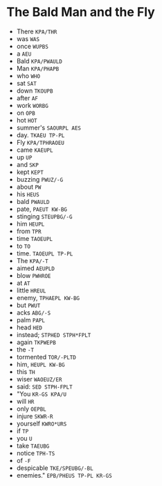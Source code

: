 # The Bald Man and the Fly

* There `KPA/THR`
* was `WAS`
* once `WUPBS`
* a `AEU`
* Bald `KPA/PWAULD`
* Man `KPA/PHAPB`
* who `WHO`
* sat `SAT`
* down `TKOUPB`
* after `AF`
* work `WORBG`
* on `OPB`
* hot `HOT`
* summer's `SAOURPL AES`
* day. `TKAEU TP-PL`
* Fly `KPA/TPHRAOEU`
* came `KAEUPL`
* up `UP`
* and `SKP`
* kept `KEPT`
* buzzing `PWUZ/-G`
* about `PW`
* his `HEUS`
* bald `PWAULD`
* pate, `PAEUT KW-BG`
* stinging `STEUPBG/-G`
* him `HEUPL`
* from `TPR`
* time `TAOEUPL`
* to `TO`
* time. `TAOEUPL TP-PL`
* The `KPA/-T`
* aimed `AEUPLD`
* blow `PWHROE`
* at `AT`
* little `HREUL`
* enemy, `TPHAEPL KW-BG`
* but `PWUT`
* acks `ABG/-S`
* palm `PAPL`
* head `HED`
* instead; `STPHED STPH*FPLT`
* again `TKPWEPB`
* the `-T`
* tormented `TOR/-PLTD`
* him, `HEUPL KW-BG`
* this `TH`
* wiser `WAOEUZ/ER`
* said: `SED STPH-FPLT`
* "You `KR-GS KPA/U`
* will `HR`
* only `OEPBL`
* injure `SKWR-R`
* yourself `KWRO*URS`
* if `TP`
* you `U`
* take `TAEUBG`
* notice `TPH-TS`
* of `-F`
* despicable `TKE/SPEUBG/-BL`
* enemies." `EPB/PHEUS TP-PL KR-GS`
